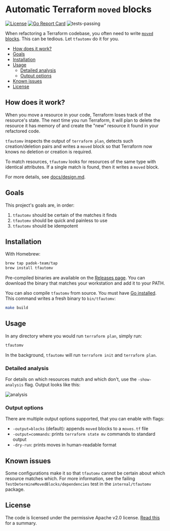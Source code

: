 # Automatic Terraform `moved` blocks <!-- omit in toc -->

[![License](https://img.shields.io/badge/License-Apache_2.0-blue.svg)](https://opensource.org/licenses/Apache-2.0)
[![Go Report Card](https://goreportcard.com/badge/github.com/padok-team/tfautomv)](https://goreportcard.com/report/github.com/padok-team/tfautomv)
![tests-passing](https://github.com/padok-team/tfautomv/actions/workflows/ci.yml/badge.svg)

When refactoring a Terraform codebase, you often need to write [`moved` blocks](https://www.terraform.io/language/modules/develop/refactoring#moved-block-syntax). This can be tedious. Let
`tfautomv` do it for you.

- [How does it work?](#how-does-it-work)
- [Goals](#goals)
- [Installation](#installation)
- [Usage](#usage)
  - [Detailed analysis](#detailed-analysis)
  - [Output options](#output-options)
- [Known issues](#known-issues)
- [License](#license)

## How does it work?

When you move a resource in your code, Terraform loses track of the resource's
state. The next time you run Terraform, it will plan to delete the resource it
has memory of and create the "new" resource it found in your refactored code.

`tfautomv` inspects the output of `terraform plan`, detects such
creation/deletion pairs and writes a `moved` block so that Terraform now knows
no deletion or creation is required.

To match resources, `tfautomv` looks for resources of the same type with
identical attributes. If a single match is found, then it writes a `moved`
block.

For more details, see [docs/design.md](./docs/design.md).

## Goals

This project's goals are, in order:

1. `tfautomv` should be certain of the matches it finds
2. `tfautomv` should be quick and painless to use
3. `tfautomv` should be idempotent

## Installation

With Homebrew:

```bash
brew tap padok-team/tap
brew install tfautomv
```

Pre-compiled binaries are available on the [Releases page](https://github.com/padok-team/tfautomv/releases). You can download the binary that matches your workstation
and add it to your PATH.

You can also compile `tfautomv` from source. You must have [Go installed](https://go.dev/doc/install). This command writes a fresh binary to `bin/tfautomv`:

```bash
make build
```

## Usage

In any directory where you would run `terraform plan`, simply run:

```bash
tfautomv
```

In the background, `tfautomv` will run `terraform init` and `terraform plan`.

### Detailed analysis

For details on which resources match and which don't, use the `-show-analysis`
flag. Output looks like this:

![analysis](docs/analysis.png)

### Output options

There are multiple output options supported, that you can enable with flags:

- `-output=blocks` (default): appends `moved` blocks to a `moves.tf` file
- `-output=commands`: prints `terraform state mv` commands to standard output
- `-dry-run`: prints moves in human-readable format

## Known issues

Some configurations make it so that `tfautomv` cannot be certain about which
resource matches which. For more information, see the failing
`TestDetermineMovedBlocks/dependencies` test in the `internal/tfautomv` package.

## License

The code is licensed under the permissive Apache v2.0 license. [Read this](<https://tldrlegal.com/license/apache-license-2.0-(apache-2.0)>) for a summary.
